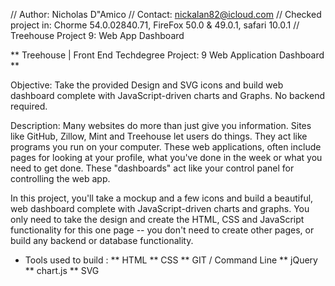 // Author: Nicholas D"Amico
// Contact: nickalan82@icloud.com
// Checked project in: Chorme 54.0.02840.71, FireFox 50.0 & 49.0.1, safari 10.0.1
// Treehouse Project 9: Web App Dashboard

** Treehouse | Front End Techdegree Project: 9 Web Application Dashboard **

Objective: Take the provided Design and SVG icons and build web dashboard
complete with JavaScript-driven charts and Graphs. No backend required.

Description: Many websites do more than just give you information. Sites like GitHub, Zillow, Mint and Treehouse let users do things. They act like programs you run on your computer. These web applications, often include pages for looking at your profile, what you've done in the week or what you need to get done. These "dashboards" act like your control panel for controlling the web app.

In this project, you'll take a mockup and a few icons and build a beautiful, web dashboard complete with JavaScript-driven charts and graphs. You only need to take the design and create the HTML, CSS and JavaScript functionality for this one page -- you don't need to create other pages, or build any backend or database functionality.

* Tools used to build :
** HTML
** CSS
** GIT / Command Line
** jQuery
** chart.js
** SVG
